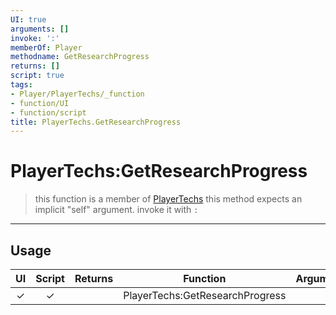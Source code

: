 ```yaml
---
UI: true
arguments: []
invoke: ':'
memberOf: Player
methodname: GetResearchProgress
returns: []
script: true
tags:
- Player/PlayerTechs/_function
- function/UI
- function/script
title: PlayerTechs.GetResearchProgress
---
```

# PlayerTechs:GetResearchProgress
> this function is a member of [PlayerTechs](civ-6/lua/PlayerTechs.md)
> this method expects an implicit "self" argument. invoke it with `:`
-----
## Usage
|  UI | Script | Returns | Function | Arguments |
|:---:|:------:|-------:|:--------:|:---------|
|✓|✓||PlayerTechs:GetResearchProgress||
